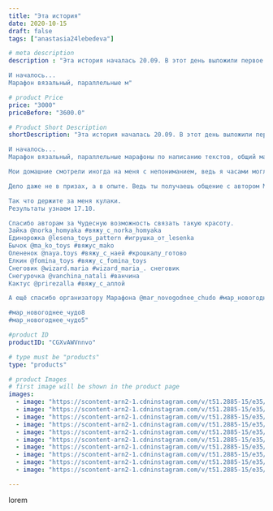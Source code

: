 ```yaml
---
title: "Эта история"
date: 2020-10-15
draft: false
tags: ["anastasia24lebedeva"]

# meta description
description : "Эта история началась 20.09. В этот день выложили первое описание из вязального Марафона, в котором я учавствую.

И началось...
Марафон вязальный, параллельные м"

# product Price
price: "3000"
priceBefore: "3600.0"

# Product Short Description
shortDescription: "Эта история началась 20.09. В этот день выложили первое описание из вязального Марафона, в котором я учавствую.

И началось...
Марафон вязальный, параллельные марафоны по написанию текстов, общий марафон, заказы, Семья...

Мои домашние смотрели иногда на меня с непониманием, ведь я часами могла сидеть на месте перевязывая одну и туже деталь. Я горела этим марафоном. Хотелось закончить всех этих товарищей вовремя.

Дело даже не в призах, а в опыте. Ведь ты получаешь общение с автором МК, учишься новым методам вязания и просто получаешь удовольствие от этой работы. Если удастся выиграть//-это будет восхитительно)

Так что держите за меня кулаки.
Результаты узнаем 17.10.

Спасибо авторам за Чудесную возможность связать такую красоту.
Зайка @norka_homyaka #вяжу_с_norka_homyaka
Единорожка @lesena_toys_pattern #игрушка_от_lesenka
Бычок @ma_ko_toys #вяжус_mako
Олененок @naya.toys #вяжу_с_наей #крошкалу_готово
Елкин @fomina_toys #вяжу_с_fomina_toys
Снеговик @wizard.maria #wizard_maria_. снеговик
Снегурочка @vanchina_natali #ванчина
Кактус @prirezalla #вяжу_с_аллой

А ещё спасибо организатору Марафона @mar_novogodnee_chudo #мар_новогоднее_чудо

#мар_новогоднее_чудо8
#мар_новогоднее_чудо5"

#product ID
productID: "CGXvAWVnnvo"

# type must be "products"
type: "products"

# product Images
# first image will be shown in the product page
images:
  - image: "https://scontent-arn2-1.cdninstagram.com/v/t51.2885-15/e35/121432459_379434156525239_7342545440209808004_n.jpg?se=7&tp=1&_nc_ht=scontent-arn2-1.cdninstagram.com&_nc_cat=111&_nc_ohc=sm_4qEdbS3QAX9OgpiG&ccb=7-4&oh=eb62631910ae942b565352021957f6e5&oe=60845F8D&ig_cache_key=MjQyMDYxMDA1MzM3NDMxMTE5Nw%3D%3D.2-ccb7-4"
  - image: "https://scontent-arn2-1.cdninstagram.com/v/t51.2885-15/e35/121623794_188185356157413_1313570975980846133_n.jpg?se=7&tp=1&_nc_ht=scontent-arn2-1.cdninstagram.com&_nc_cat=109&_nc_ohc=7_z2oK__hMgAX9BTcvk&ccb=7-4&oh=dc9d8cd75884b03244ac5df2bb9aead3&oe=60826384&ig_cache_key=MjQyMDYxMDA1MzMyNDAxNjM0OQ%3D%3D.2-ccb7-4"
  - image: "https://scontent-arn2-1.cdninstagram.com/v/t51.2885-15/e35/121287873_392749561760306_496133744953797756_n.jpg?se=7&tp=1&_nc_ht=scontent-arn2-1.cdninstagram.com&_nc_cat=102&_nc_ohc=DOvGDT5hWpMAX8OAb0x&ccb=7-4&oh=fe31aeec5d4bfa373ffa5206909c73e1&oe=608368F2&ig_cache_key=MjQyMDYxMDA1MzM5OTQxNjg1Mw%3D%3D.2-ccb7-4"
  - image: "https://scontent-arn2-1.cdninstagram.com/v/t51.2885-15/e35/121629774_703648693569374_6198674874130190482_n.jpg?se=7&tp=1&_nc_ht=scontent-arn2-1.cdninstagram.com&_nc_cat=102&_nc_ohc=giU69xamXSUAX-aJOLg&ccb=7-4&oh=449154aae19f3dd771c0c9c2348a64e3&oe=6083DE2F&ig_cache_key=MjQyMDYxMDA1MzMxNTUyNTQ3NA%3D%3D.2-ccb7-4"
  - image: "https://scontent-arn2-1.cdninstagram.com/v/t51.2885-15/e35/121486936_343892536884442_2428553886684166_n.jpg?se=7&tp=1&_nc_ht=scontent-arn2-1.cdninstagram.com&_nc_cat=110&_nc_ohc=MYcRHT9P2SAAX8Af3wH&ccb=7-4&oh=3ae7a0d71da350a1dc4bc1ce21a06327&oe=6081F90E&ig_cache_key=MjQyMDYxMDA1MzM0OTI2MjQyMQ%3D%3D.2-ccb7-4"
  - image: "https://scontent-arn2-1.cdninstagram.com/v/t51.2885-15/e35/121664241_129669325553603_4794709536336764860_n.jpg?se=7&tp=1&_nc_ht=scontent-arn2-1.cdninstagram.com&_nc_cat=111&_nc_ohc=J083fTLr5GgAX8yhfPL&ccb=7-4&oh=23e60e82d46964713416c1ec4c2a906f&oe=6081C388&ig_cache_key=MjQyMDYxMDA1MzM4MjY1MjU4NQ%3D%3D.2-ccb7-4"
  - image: "https://scontent-arn2-1.cdninstagram.com/v/t51.2885-15/e35/121416422_2467615526869507_5518520751965656195_n.jpg?se=7&tp=1&_nc_ht=scontent-arn2-1.cdninstagram.com&_nc_cat=107&_nc_ohc=B8HAX5L6VRgAX9atFmP&ccb=7-4&oh=1dbb1905fef129f1a9b4857ece414fcd&oe=60818C96&ig_cache_key=MjQyMDYxMDA1MzM0MDg5Mjg1Ng%3D%3D.2-ccb7-4"
  - image: "https://scontent-arn2-1.cdninstagram.com/v/t51.2885-15/e35/121526416_205702127584576_4472122376403947605_n.jpg?se=7&tp=1&_nc_ht=scontent-arn2-1.cdninstagram.com&_nc_cat=104&_nc_ohc=267jzAYGphQAX8XA-ZH&ccb=7-4&oh=6ad1e65262f7436964a30d2c59cf0e37&oe=6082F4CD&ig_cache_key=MjQyMDYxMDA1MzM1NzU4NTI3OA%3D%3D.2-ccb7-4"
  - image: "https://scontent-arn2-1.cdninstagram.com/v/t51.2885-15/e35/121385246_688476905429161_852091071008493016_n.jpg?se=7&tp=1&_nc_ht=scontent-arn2-1.cdninstagram.com&_nc_cat=101&_nc_ohc=LDmwQ399g80AX-34y02&ccb=7-4&oh=6bd1128d0b2e2aaf564915d64d61f439&oe=6083640F&ig_cache_key=MjQyMDYxMDA1MzM5MTA2ODM4OA%3D%3D.2-ccb7-4"
  - image: "https://scontent-arn2-1.cdninstagram.com/v/t51.2885-15/e35/121409553_631947934167731_7134339222131151256_n.jpg?se=7&tp=1&_nc_ht=scontent-arn2-1.cdninstagram.com&_nc_cat=111&_nc_ohc=ijEzJDP8aFQAX-ARsI3&ccb=7-4&oh=a0040c4d121a42bea76f3cc703bfae95&oe=6082AD77&ig_cache_key=MjQyMDYxMDA1MzMzMjM1NDE3Mg%3D%3D.2-ccb7-4"

---
```

lorem
